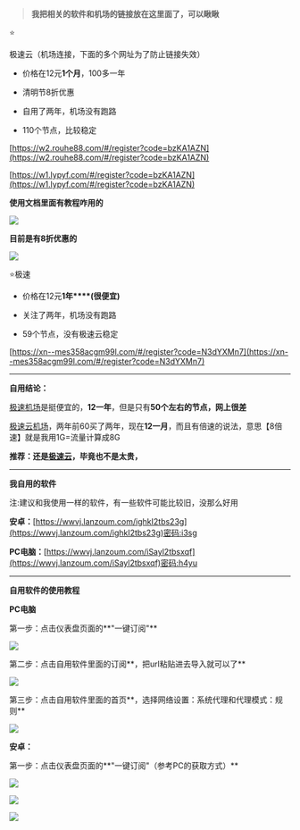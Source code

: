 
> **我把相关的软件和机场的链接放在这里面了，可以瞅瞅**

⭐

极速云（机场连接，下面的多个网址为了防止链接失效）

-   价格在12元**1个月**，100多一年

-   清明节8折优惠

-   自用了两年，机场没有跑路

-   110个节点，比较稳定

[https://w2.rouhe88.com/#/register?code=bzKA1AZN](https://w2.rouhe88.com/#/register?code=bzKA1AZN)

[https://w1.lypyf.com/#/register?code=bzKA1AZN](https://w1.lypyf.com/#/register?code=bzKA1AZN)

**使用文档里面有教程咋用的**

![](http://www.kdocs.cn/api/v3/office/copy/MHl6MndnR1QwUmIxZVQzV3V2S2RYeWlpb3hRbzhBNjN5Uy9MWFo4SWNEZmJZWHZaR1F0bmVnQ21PbTBjQU5yVTVwQVFIU0VHRHFvL1JtZzMxbGpjUnNJdDEra052TTIwMXFWc1pkK3BqTkVQVHl0R0xlUWZPRXJ3N1NIejhsWVJTVzNqOXlFK0RQKzh6RmJVcG1zT1BpdjFkUWk4cFAxbHZtYUIzUXorbGNWempnVGttbWQvdHQ0ZDVSVHpITzNlK1lJMGw2eFVNYUFrMjdGMUNFQXd0YlRQMW9NTEQwdGZSekpTSEd6WDhEcUM2QW9Fd28rQ3Rmb2ttaXpkMGs2c2pCeWxwY24xSzRJPQ==/attach/object/B4SKWQA7AAQBE?)

**目前是有8折优惠的**

![](http://www.kdocs.cn/api/v3/office/copy/MHl6MndnR1QwUmIxZVQzV3V2S2RYeWlpb3hRbzhBNjN5Uy9MWFo4SWNEZmJZWHZaR1F0bmVnQ21PbTBjQU5yVTVwQVFIU0VHRHFvL1JtZzMxbGpjUnNJdDEra052TTIwMXFWc1pkK3BqTkVQVHl0R0xlUWZPRXJ3N1NIejhsWVJTVzNqOXlFK0RQKzh6RmJVcG1zT1BpdjFkUWk4cFAxbHZtYUIzUXorbGNWempnVGttbWQvdHQ0ZDVSVHpITzNlK1lJMGw2eFVNYUFrMjdGMUNFQXd0YlRQMW9NTEQwdGZSekpTSEd6WDhEcUM2QW9Fd28rQ3Rmb2ttaXpkMGs2c2pCeWxwY24xSzRJPQ==/attach/object/N2NKSQA7ABQCO?)

⭐极速

-   价格在12元**1年****(很便宜)**

-   关注了两年，机场没有跑路

-   59个节点，没有极速云稳定

[https://xn--mes358acgm99l.com/#/register?code=N3dYXMn7](https://xn--mes358acgm99l.com/#/register?code=N3dYXMn7)

----------

**自用结论：**

[极速机场](https://xn--mes358acgm99l.com/#/register?code=N3dYXMn7)是挺便宜的，**12一年**，但是只有**50个左右的节点，网上很差**

[极速云机场](https://w2.rouhe88.com/#/register?code=bzKA1AZN)，两年前60买了两年，现在**12一月**，而且有倍速的说法，意思【8倍速】就是我用1G=流量计算成8G

**推荐：还是**[**极速云**](https://w2.rouhe88.com/#/register?code=bzKA1AZN)**，毕竟也不是太贵，**

----------

**我自用的软件**

注:建议和我使用一样的软件，有一些软件可能比较旧，没那么好用

**安卓：**[https://wwvj.lanzoum.com/ighkI2tbs23g](https://wwvj.lanzoum.com/ighkI2tbs23g)密码:i3sg

**PC电脑：**[https://wwvj.lanzoum.com/iSayl2tbsxqf](https://wwvj.lanzoum.com/iSayl2tbsxqf)密码:h4yu

----------

**自用软件的使用教程**

**PC电脑**

第一步：点击仪表盘页面的**"一键订阅"**

![](http://www.kdocs.cn/api/v3/office/copy/MHl6MndnR1QwUmIxZVQzV3V2S2RYeWlpb3hRbzhBNjN5Uy9MWFo4SWNEZmJZWHZaR1F0bmVnQ21PbTBjQU5yVTVwQVFIU0VHRHFvL1JtZzMxbGpjUnNJdDEra052TTIwMXFWc1pkK3BqTkVQVHl0R0xlUWZPRXJ3N1NIejhsWVJTVzNqOXlFK0RQKzh6RmJVcG1zT1BpdjFkUWk4cFAxbHZtYUIzUXorbGNWempnVGttbWQvdHQ0ZDVSVHpITzNlK1lJMGw2eFVNYUFrMjdGMUNFQXd0YlRQMW9NTEQwdGZSekpTSEd6WDhEcUM2QW9Fd28rQ3Rmb2ttaXpkMGs2c2pCeWxwY24xSzRJPQ==/attach/object/S5ZNAQA7AAQEM?)

第二步：点击自用软件里面的订阅**，把url粘贴进去导入就可以了**

![](http://www.kdocs.cn/api/v3/office/copy/MHl6MndnR1QwUmIxZVQzV3V2S2RYeWlpb3hRbzhBNjN5Uy9MWFo4SWNEZmJZWHZaR1F0bmVnQ21PbTBjQU5yVTVwQVFIU0VHRHFvL1JtZzMxbGpjUnNJdDEra052TTIwMXFWc1pkK3BqTkVQVHl0R0xlUWZPRXJ3N1NIejhsWVJTVzNqOXlFK0RQKzh6RmJVcG1zT1BpdjFkUWk4cFAxbHZtYUIzUXorbGNWempnVGttbWQvdHQ0ZDVSVHpITzNlK1lJMGw2eFVNYUFrMjdGMUNFQXd0YlRQMW9NTEQwdGZSekpTSEd6WDhEcUM2QW9Fd28rQ3Rmb2ttaXpkMGs2c2pCeWxwY24xSzRJPQ==/attach/object/YWLMYQA7ACQGE?)

第三步：点击自用软件里面的首页**，选择网络设置：系统代理和代理模式：规则**

![](http://www.kdocs.cn/api/v3/office/copy/MHl6MndnR1QwUmIxZVQzV3V2S2RYeWlpb3hRbzhBNjN5Uy9MWFo4SWNEZmJZWHZaR1F0bmVnQ21PbTBjQU5yVTVwQVFIU0VHRHFvL1JtZzMxbGpjUnNJdDEra052TTIwMXFWc1pkK3BqTkVQVHl0R0xlUWZPRXJ3N1NIejhsWVJTVzNqOXlFK0RQKzh6RmJVcG1zT1BpdjFkUWk4cFAxbHZtYUIzUXorbGNWempnVGttbWQvdHQ0ZDVSVHpITzNlK1lJMGw2eFVNYUFrMjdGMUNFQXd0YlRQMW9NTEQwdGZSekpTSEd6WDhEcUM2QW9Fd28rQ3Rmb2ttaXpkMGs2c2pCeWxwY24xSzRJPQ==/attach/object/VH3M4QA7ACQAA?)

**安卓：**

第一步：点击仪表盘页面的**"一键订阅"（参考PC的获取方式）**

![](http://www.kdocs.cn/api/v3/office/copy/MHl6MndnR1QwUmIxZVQzV3V2S2RYeWlpb3hRbzhBNjN5Uy9MWFo4SWNEZmJZWHZaR1F0bmVnQ21PbTBjQU5yVTVwQVFIU0VHRHFvL1JtZzMxbGpjUnNJdDEra052TTIwMXFWc1pkK3BqTkVQVHl0R0xlUWZPRXJ3N1NIejhsWVJTVzNqOXlFK0RQKzh6RmJVcG1zT1BpdjFkUWk4cFAxbHZtYUIzUXorbGNWempnVGttbWQvdHQ0ZDVSVHpITzNlK1lJMGw2eFVNYUFrMjdGMUNFQXd0YlRQMW9NTEQwdGZSekpTSEd6WDhEcUM2QW9Fd28rQ3Rmb2ttaXpkMGs2c2pCeWxwY24xSzRJPQ==/attach/object/6Q7NKQA7ABACK?)

![](http://www.kdocs.cn/api/v3/office/copy/MHl6MndnR1QwUmIxZVQzV3V2S2RYeWlpb3hRbzhBNjN5Uy9MWFo4SWNEZmJZWHZaR1F0bmVnQ21PbTBjQU5yVTVwQVFIU0VHRHFvL1JtZzMxbGpjUnNJdDEra052TTIwMXFWc1pkK3BqTkVQVHl0R0xlUWZPRXJ3N1NIejhsWVJTVzNqOXlFK0RQKzh6RmJVcG1zT1BpdjFkUWk4cFAxbHZtYUIzUXorbGNWempnVGttbWQvdHQ0ZDVSVHpITzNlK1lJMGw2eFVNYUFrMjdGMUNFQXd0YlRQMW9NTEQwdGZSekpTSEd6WDhEcUM2QW9Fd28rQ3Rmb2ttaXpkMGs2c2pCeWxwY24xSzRJPQ==/attach/object/F2MNKQA7ABQGY?)

![](http://www.kdocs.cn/api/v3/office/copy/MHl6MndnR1QwUmIxZVQzV3V2S2RYeWlpb3hRbzhBNjN5Uy9MWFo4SWNEZmJZWHZaR1F0bmVnQ21PbTBjQU5yVTVwQVFIU0VHRHFvL1JtZzMxbGpjUnNJdDEra052TTIwMXFWc1pkK3BqTkVQVHl0R0xlUWZPRXJ3N1NIejhsWVJTVzNqOXlFK0RQKzh6RmJVcG1zT1BpdjFkUWk4cFAxbHZtYUIzUXorbGNWempnVGttbWQvdHQ0ZDVSVHpITzNlK1lJMGw2eFVNYUFrMjdGMUNFQXd0YlRQMW9NTEQwdGZSekpTSEd6WDhEcUM2QW9Fd28rQ3Rmb2ttaXpkMGs2c2pCeWxwY24xSzRJPQ==/attach/object/Y52NKQA7AAQG6?)





<!--stackedit_data:
eyJoaXN0b3J5IjpbLTQxNzYxNTQxNV19
-->
